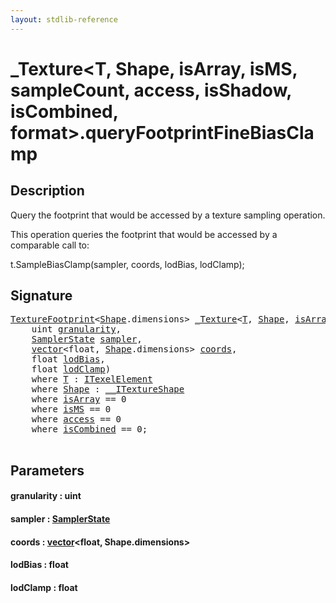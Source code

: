 ```yaml
---
layout: stdlib-reference
---
```


# \_Texture\<T, Shape, isArray, isMS, sampleCount, access, isShadow, isCombined, format\>\.queryFootprintFineBiasClamp

## Description

Query the footprint that would be accessed by a texture sampling operation.

This operation queries the footprint that would be accessed
by a comparable call to:

t.SampleBiasClamp(sampler, coords, lodBias, lodClamp);




## Signature 

<pre>
<a href="../types/texturefootprint-07/index" class="code_type">TextureFootprint</a>&lt;<a href="../types/0texture-01/index#typeparam-Shape" class="code_type">Shape</a>.dimensions&gt; <a href="../types/0texture-01/index" class="code_type">_Texture</a>&lt;<a href="../types/0texture-01/index#typeparam-T" class="code_type">T</a>, <a href="../types/0texture-01/index#typeparam-Shape" class="code_type">Shape</a>, <a href="../types/0texture-01/index#decl-isArray" class="code_var">isArray</a>, <a href="../types/0texture-01/index#decl-isMS" class="code_var">isMS</a>, <a href="../types/0texture-01/index#decl-sampleCount" class="code_var">sampleCount</a>, <a href="../types/0texture-01/index#decl-access" class="code_var">access</a>, <a href="../types/0texture-01/index#decl-isShadow" class="code_var">isShadow</a>, <a href="../types/0texture-01/index#decl-isCombined" class="code_var">isCombined</a>, <a href="../types/0texture-01/index#decl-format" class="code_var">format</a>&gt;.<a href="queryfootprintfinebiasclamp-5eim">queryFootprintFineBiasClamp</a>(
    <span class="code_keyword">uint</span> <a href="queryfootprintfinebiasclamp-5eim#decl-granularity" class="code_param">granularity</a>,
    <a href="../types/samplerstate-07/index" class="code_type">SamplerState</a> <a href="queryfootprintfinebiasclamp-5eim#decl-sampler" class="code_param">sampler</a>,
    <a href="../types/vector/index" class="code_type">vector</a>&lt;<span class="code_keyword">float</span>, <a href="../types/0texture-01/index#typeparam-Shape" class="code_type">Shape</a>.dimensions&gt; <a href="queryfootprintfinebiasclamp-5eim#decl-coords" class="code_param">coords</a>,
    <span class="code_keyword">float</span> <a href="queryfootprintfinebiasclamp-5eim#decl-lodBias" class="code_param">lodBias</a>,
    <span class="code_keyword">float</span> <a href="queryfootprintfinebiasclamp-5eim#decl-lodClamp" class="code_param">lodClamp</a>)
    <span class='code_keyword'>where</span> <a href="../types/0texture-01/index#typeparam-T" class="code_type">T</a> : <a href="../interfaces/itexelelement-016/index" class="code_type">ITexelElement</a>
    <span class='code_keyword'>where</span> <a href="../types/0texture-01/index#typeparam-Shape" class="code_type">Shape</a> : <a href="../interfaces/0_itextureshape-023a/index" class="code_type">__ITextureShape</a>
    <span class='code_keyword'>where</span> <a href="../types/0texture-01/index#decl-isArray" class="code_var">isArray</a> == 0
    <span class='code_keyword'>where</span> <a href="../types/0texture-01/index#decl-isMS" class="code_var">isMS</a> == 0
    <span class='code_keyword'>where</span> <a href="../types/0texture-01/index#decl-access" class="code_var">access</a> == 0
    <span class='code_keyword'>where</span> <a href="../types/0texture-01/index#decl-isCombined" class="code_var">isCombined</a> == 0;

</pre>

## Parameters

####  <a id="decl-granularity"></a>granularity  : uint
####  <a id="decl-sampler"></a>sampler  : [SamplerState](../types/samplerstate-07/index)
####  <a id="decl-coords"></a>coords  : [vector](../types/vector/index)\<float, Shape\.dimensions\>
####  <a id="decl-lodBias"></a>lodBias  : float
####  <a id="decl-lodClamp"></a>lodClamp  : float

